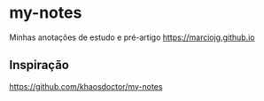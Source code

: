 # my-notes
Minhas anotações de estudo e pré-artigo https://marciojg.github.io


## Inspiração
https://github.com/khaosdoctor/my-notes
